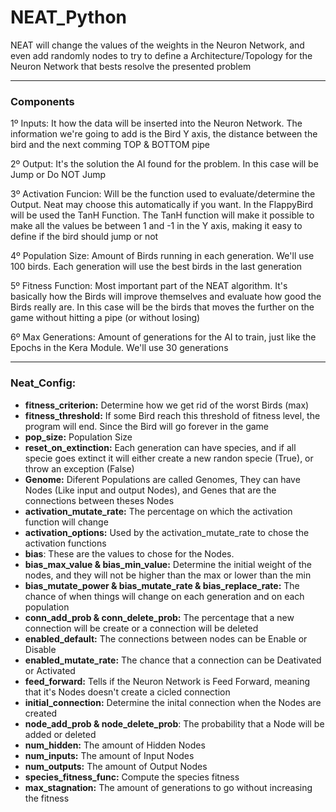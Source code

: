 # NEAT_Python

NEAT will change the values of the weights in the Neuron Network, and even add randomly nodes to try to define a Architecture/Topology for the Neuron Network that bests resolve the presented problem

---

### Components

1º Inputs: It how the data will be inserted into the Neuron Network. The information we're going to add is the Bird Y axis, the distance between the bird and the next comming TOP & BOTTOM pipe

2º Output: It's the solution the AI found for the problem. In this case will be Jump or Do NOT Jump

3º Activation Funcion: Will be the function used to evaluate/determine the Output. Neat may choose this automatically if you want. In the FlappyBird will be used the TanH Function.
The TanH function will make it possible to make all the values be between 1 and -1 in the Y axis, making it easy to define if the bird should jump or not

4º Population Size: Amount of Birds running in each generation. We'll use 100 birds. Each generation will use the best birds in the last generation

5º Fitness Function: Most important part of the NEAT algorithm. It's basically how the Birds will improve themselves and evaluate how good the Birds really are. In this case will be the birds that moves the further on the game without hitting a pipe (or without losing)

6º Max Generations: Amount of generations for the AI to train, just like the Epochs in the Kera Module. We'll use 30 generations

---

### Neat_Config:

- **fitness_criterion:** Determine how we get rid of the worst Birds (max)
- **fitness_threshold:** If some Bird reach this threshold of fitness level, the program will end. Since the Bird will go forever in the game
- **pop_size:** Population Size
- **reset_on_extinction:** Each generation can have species, and if all specie goes extinct it will either create a new randon specie (True), or throw an exception (False)
- **Genome:** Diferent Populations are called Genomes, They can have Nodes (Like input and output Nodes), and Genes that are the connections between theses Nodes
- **activation_mutate_rate:** The percentage on which the activation function will change
- **activation_options:** Used by the activation_mutate_rate to chose the activation functions
- **bias**: These are the values to chose for the Nodes.
- **bias_max_value & bias_min_value:** Determine the initial weight of the nodes, and they will not be higher than the max or lower than the min
- **bias_mutate_power & bias_mutate_rate & bias_replace_rate:** The chance of when things will change on each generation and on each population
- **conn_add_prob & conn_delete_prob:** The percentage that a new connection will be create or a connection will be deleted
- **enabled_default:** The connections between nodes can be Enable or Disable
- **enabled_mutate_rate:** The chance that a connection can be Deativated or Activated
- **feed_forward:** Tells if the Neuron Network is Feed Forward, meaning that it's Nodes doesn't create a cicled connection
- **initial_connection:** Determine the inital connection when the Nodes are created
- **node_add_prob & node_delete_prob**: The probability that a Node will be added or deleted
- **num_hidden:** The amount of Hidden Nodes
- **num_inputs:** The amount of Input Nodes
- **num_outputs:** The amount of Output Nodes
- **species_fitness_func:** Compute the species fitness
- **max_stagnation:** The amount of generations to go without increasing the fitness
